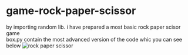 # game-rock-paper-scissor
by importing  random lib. i have prepared a most basic  rock paper  scisor game  
box.py contain the most advanced version of the code whic you can see below
![rock paper scissor ]("https://github.com/animeesh/game-rock-paper-scissor/blob/main/ezgif.com-gif-maker.gif")
